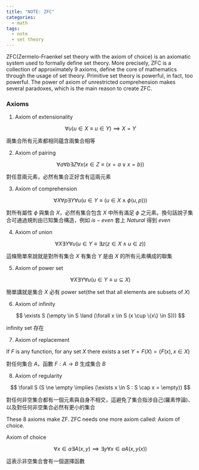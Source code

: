 ```yaml
---
title: "NOTE: ZFC"
categories:
  - math
tags:
  - note
  - set theory
---
```


ZFC(Zermelo-Fraenkel set theory with the axiom of choice) is an axiomatic system used to formally define set theory. More precisely, ZFC is a collection of approximately 9 axioms, define the core of mathematics through the usage of set theory. Primitive set theory is powerful, in fact, too powerful. The power of axiom of unrestricted comprehension makes several paradoxes, which is the main reason to create ZFC.

### Axioms

1. Axiom of extensionality

$$
\forall u (u \in X \equiv u \in Y) \implies X = Y
$$

兩集合所有元素都相同蘊含兩集合相等

2. Axiom of pairing

$$
\forall a \forall b \exists Z \forall x (x \in Z \equiv (x = a \lor x = b))
$$

對任意兩元素，必然有集合正好含有這兩元素

3. Axiom of comprehension

$$
\forall X \forall p \exists Y \forall u (u \in Y \equiv (u \in X \land \phi (u,p)))
$$

對所有屬性 $\phi$ 與集合 $X$，必然有集合包含 $X$ 中所有滿足 $\phi$ 之元素。換句話說子集合可通過規則由已知集合構造，例如 $is-even$ 套上 $Natural$ 得到 $even$

4. Axiom of union

$$
\forall X \exists Y \forall u (u \in Y \equiv \exists z (z \in X \land u \in z))
$$

這條簡單來說就是對所有集合 $X$ 有集合 $Y$ 是由 $X$ 的所有元素構成的聯集

5. Axiom of power set

$$
\forall X \exists Y \forall u (u \in Y \equiv u \subseteq X)
$$

簡單講就是集合 $X$ 必有 power set(the set that all elements are subsets of $X$)

6. Axiom of infinity

$$
\exists S (\empty \in S \land (\forall x \in S (x \cup \{x\} \in S)))
$$

infinity set 存在

7. Axiom of replacement

If $F$ is any function, for any set $X$ there exists a set $Y = F(X) = \{F(x), x \in X\}$

對任何集合 $A$，函數 $F: A \to B$ 生成集合 $B$

8. Axiom of regularity

$$
\forall S (S \ne \empty \implies (\exists x \in S : S \cap x = \empty))
$$

對任何非空集合都有一個元素與自身不相交，這避免了集合指涉自己(羅素悖論)、以及對任何非空集合必然有更小的集合

These 8 axioms make ZF. ZFC needs one more axiom called: Axiom of choice.

Axiom of choice

$$
\forall x \in a \exists A(x,y) \implies \exists y \forall x \in a A(x,y(x))
$$

這表示非空集合會有一個選擇函數
